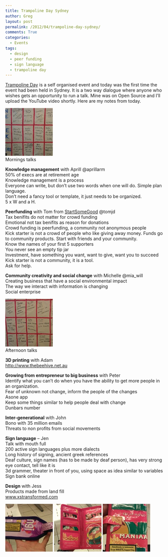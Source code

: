 ```yaml
---
title: Trampoline Day Sydney
author: Greg
layout: post
permalink: /2012/04/trampoline-day-sydney/
comments: True
categories:
  - Events
tags:
  - design
  - peer funding
  - sign language
  - trampoline day
---
```

[Trampoline Day][1] is a self organised event and today was the first time the event had been held in Sydney. It is a two way dialogue where anyone who wishes gets an opportunity to run a talk. Mine was on Open Source and I&#8217;ll upload the YouTube video shortly. Here are my notes from today.

[<img class="alignnone size-thumbnail wp-image-1132" title="IMAG1466" src="/wp-content/uploads/2012/04/IMAG1466-150x150.jpg" alt="" width="150" height="150" />][2]  
Mornings talks

**Knowledge management** with Aprill @aprillarm  
50% of execs are at retirement age  
Knowledge management is a process  
Everyone can write, but don&#8217;t use two words when one will do. Simple plan language.  
Don&#8217;t need a fancy tool or template, it just needs to be organized.  
5 x W and a H.

**Peerfunding** with Tom from [StartSomeGood][3] @tomjd  
Tax benifits do not matter for crowd funding  
Emotional not tax benifits as reason for donations  
Crowd funding is peerfunding, a community not anonymous people  
Kick starter is not a crowd of people who like giving away money. Funds go to community products. Start with friends and your community.  
Know the names of your first 5 supporters  
You never see an empty tip jar  
Investment, have something you want, want to give, want you to succeed  
Kick starter is not a community, it is a tool.  
Ask for help.

**Community creativity and social change** with Michelle @mia_will  
Creating business that have a social environmental impact  
The way we interact with information is changing  
Social enterprise

[<img class="alignnone size-thumbnail wp-image-1133" title="IMAG1467" src="/wp-content/uploads/2012/04/IMAG1467-150x150.jpg" alt="" width="150" height="150" />][4]  
Afternoon talks

**3D printing** with Adam  
http://www.thebeehive.net.au

**Growing from entrepreneur to big business** with Peter  
Identify what you can&#8217;t do when you have the ability to get more people in an organization.  
Fear of unknown not change, inform the people of the changes  
Asone app  
Keep some things similar to help people deal with change  
Dunbars number

**Inter-generational** with John  
Bono with 35 million emails  
Threats to non profits from social movements

**Sign language** &#8211; Jen  
Talk with mouth full  
200 active sign languages plus more dialects  
Long history of signing, ancient greek references  
Deaf culture, sign names (has to be made by deaf person), has very strong eye contact, tell like it is  
3d grammer, theater in front of you, using space as idea similar to variables  
Sign bank online

**Design** with Jess  
Products made from land fill  
<a href="http://www.xstransformed.com/" target="_blank">www.xstransformed.com</a>

[<img class="alignnone size-thumbnail wp-image-1134" title="IMAG1468" src="/wp-content/uploads/2012/04/IMAG1468-150x150.jpg" alt="" width="150" height="150" />][5] [<img class="alignnone size-thumbnail wp-image-1135" title="IMAG1469" src="/wp-content/uploads/2012/04/IMAG1469-150x150.jpg" alt="" width="150" height="150" />][6] [<img class="alignnone size-thumbnail wp-image-1136" title="IMAG1470" src="/wp-content/uploads/2012/04/IMAG1470-150x150.jpg" alt="" width="150" height="150" />][7]

 [1]: http://trampolineday.com/
 [2]: /wp-content/uploads/2012/04/IMAG1466.jpg
 [3]: http://startsomegood.com
 [4]: /wp-content/uploads/2012/04/IMAG1467.jpg
 [5]: /wp-content/uploads/2012/04/IMAG1468.jpg
 [6]: /wp-content/uploads/2012/04/IMAG1469.jpg
 [7]: /wp-content/uploads/2012/04/IMAG1470.jpg